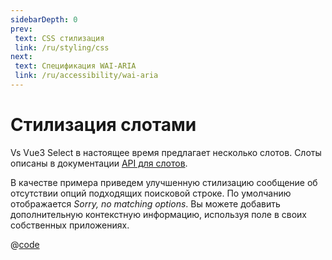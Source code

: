 ```yaml
---
sidebarDepth: 0
prev:
 text: CSS стилизация
 link: /ru/styling/css
next:
 text: Спецификация WAI-ARIA
 link: /ru/accessibility/wai-aria
---
```


# Стилизация слотами

Vs Vue3 Select в настоящее время предлагает несколько слотов. Слоты описаны в документации [API для слотов](../../../ru/api/slots). 

В качестве примера приведем улучшенную стилизацию сообщение об отсутствии опций подходящих поисковой строке. По 
умолчанию отображается _Sorry, no matching options_. Вы можете добавить дополнительную контекстную информацию, 
используя поле в своих собственных приложениях.

<BetterNoOptions />

@[code](../../../.vuepress/components/BetterNoOptions.vue)
